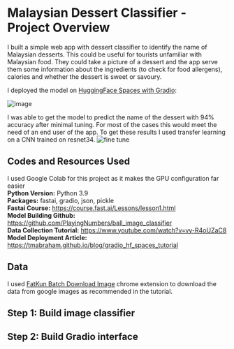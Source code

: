 # Malaysian Dessert Classifier - Project Overview
I built a simple web app with dessert classifier to identify the name of Malaysian desserts. This could be useful for tourists unfamiliar with Malaysian food. They could take a picture of a dessert and the app serve them some information about the ingredients (to check for food allergens), calories and whether the dessert is sweet or savoury.

I deployed the model on [HuggingFace Spaces with Gradio](https://huggingface.co/spaces/haseena97/malaysian_dessert):

![image](https://user-images.githubusercontent.com/71859510/190296726-f9d00afe-c99c-49a6-8355-7c798032f43d.png)



I was able to get the model to predict the name of the dessert with 94% accuracy after minimal tuning. For most of the cases this would meet the need of an end user of the app. To get these results I used transfer learning on a CNN trained on resnet34.
![fine tune](https://user-images.githubusercontent.com/71859510/190294716-0a6aeaec-eed7-4789-9c7a-dcdc0dc2942d.PNG)

## Codes and Resources Used
I used Google Colab for this project as it makes the GPU configuration far easier<br>
**Python Version:** Python 3.9<br>
**Packages:** fastai, gradio, json, pickle<br>
**Fastai Course:** https://course.fast.ai/Lessons/lesson1.html<br>
**Model Building Github:** https://github.com/PlayingNumbers/ball_image_classifier<br>
**Data Collection Tutorial:** https://www.youtube.com/watch?v=vy-R4oUZaC8<br>
**Model Deployment Article:** https://tmabraham.github.io/blog/gradio_hf_spaces_tutorial<br>


## Data
I used [FatKun Batch Download Image](https://chrome.google.com/webstore/detail/fatkun-batch-download-ima/nnjjahlikiabnchcpehcpkdeckfgnohf) chrome extension to download the data from google images as recommended in the tutorial.

## Step 1: Build image classifier
## Step 2: Build Gradio interface
